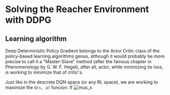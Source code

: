 [//]: # (Image References)

[mu_s]: http://bit.ly/2CCobi2 "mu_s"

# Solving the Reacher Environment with DDPG

## Learning algorithm

Deep Deterministic Policy Gradient belongs to the Actor Critic class of the policy-based learning algorithms genus, although it would probably be more precise to call it a "Master-Slave" method (after the famous chapter in Phenomenology by G. W. F. Hegel), after all, actor, while minimizing its loss, is working to minimize that of critic's.

Just like in the descrete DQN space (or any RL space), we are working to maximize the `Q(s, a)` funcion. If ![mus_s][mu_s]